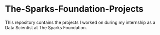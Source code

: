 # The-Sparks-Foundation-Projects
This repository contains the projects I worked on during my internship as a Data Scientist at The Sparks Foundation.
